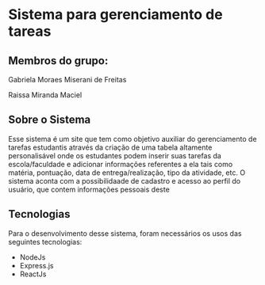 # Sistema para gerenciamento de tareas
## Membros do grupo:
Gabriela Moraes Miserani de Freitas 

Raissa Miranda Maciel 

## Sobre o Sistema
Esse sistema é um site que tem como objetivo auxiliar do gerenciamento de tarefas estudantis através da criação de uma tabela altamente personalisável onde os estudantes podem inserir suas tarefas da escola/faculdade e adicionar informações referentes a ela tais como matéria, pontuação, data de entrega/realização, tipo da atividade, etc. 
O sistema aconta com a possibilidaade de cadastro e acesso ao perfil do usuário, que contem informações pessoais deste

## Tecnologias 
Para o desenvolvimento desse sistema, foram necessários os usos das seguintes tecnologias:
- NodeJs
- Express.js
- ReactJs

